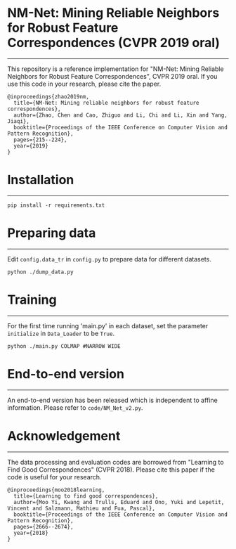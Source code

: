 # NM-Net: Mining Reliable Neighbors for Robust Feature Correspondences (CVPR 2019 oral)
***

This repository is a reference implementation for "NM-Net: Mining Reliable Neighbors for Robust Feature Correspondences", CVPR 2019 oral. If you use this code in your research, please cite the paper.

```
@inproceedings{zhao2019nm,
  title={NM-Net: Mining reliable neighbors for robust feature correspondences},
  author={Zhao, Chen and Cao, Zhiguo and Li, Chi and Li, Xin and Yang, Jiaqi},
  booktitle={Proceedings of the IEEE Conference on Computer Vision and Pattern Recognition},
  pages={215--224},
  year={2019}
}
```


# Installation
***
```
pip install -r requirements.txt
```

# Preparing data
***
Edit `config.data_tr` in `config.py` to prepare data for different datasets.

```
python ./dump_data.py
```
# Training
***
For the first time running 'main.py' in each dataset, set the parameter `initialize` in `Data_Loader` to be `True`.

```
python ./main.py COLMAP #NARROW WIDE
```
# End-to-end version
***
An end-to-end version has been released which is independent to affine information. Please refer to `code/NM_Net_v2.py`.

# Acknowledgement
***
The data processing and evaluation codes are borrowed from "Learning to Find Good Correspondences" (CVPR 2018). Please cite this paper if the code is useful for your research.

```
@inproceedings{moo2018learning,
  title={Learning to find good correspondences},
  author={Moo Yi, Kwang and Trulls, Eduard and Ono, Yuki and Lepetit, Vincent and Salzmann, Mathieu and Fua, Pascal},
  booktitle={Proceedings of the IEEE Conference on Computer Vision and Pattern Recognition},
  pages={2666--2674},
  year={2018}
}
```
